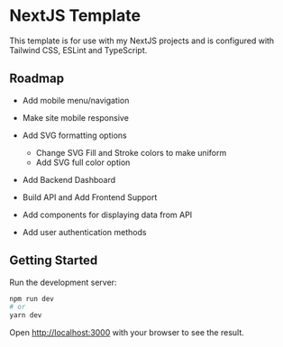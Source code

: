 # NextJS Template

This template is for use with my NextJS projects and is configured with Tailwind CSS, ESLint and TypeScript.

## Roadmap

- Add mobile menu/navigation

- Make site mobile responsive

- Add SVG formatting options

  - Change SVG Fill and Stroke colors to make uniform
  - Add SVG full color option

- Add Backend Dashboard

- Build API and Add Frontend Support

- Add components for displaying data from API

- Add user authentication methods

## Getting Started

Run the development server:

```bash
npm run dev
# or
yarn dev
```

Open [http://localhost:3000](http://localhost:3000) with your browser to see the result.
